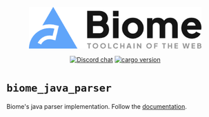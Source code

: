 <p align="center">
	<img alt="Biome - Toolchain of the web" width="400" src="https://raw.githubusercontent.com/biomejs/resources/main/svg/slogan-light-transparent.svg"/>
</p>

<div align="center">

[![Discord chat][discord-badge]][discord-url]
[![cargo version][cargo-badge]][cargo-url]

[discord-badge]: https://badgen.net/discord/online-members/BypW39g6Yc?icon=discord&label=discord&color=green

[discord-url]: https://discord.gg/BypW39g6Yc

[cargo-badge]: https://badgen.net/crates/v/biome_js_parser?&color=green

[cargo-url]: https://crates.io/crates/biome_js_parser/

</div>

# `biome_java_parser`

Biome's java parser implementation. Follow the [documentation](https://docs.rs/biome_js_parser/).
